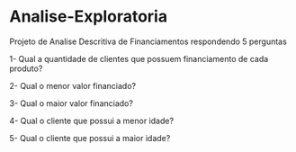 # Analise-Exploratoria
Projeto de Analise Descritiva de Financiamentos respondendo 5 perguntas

1- Qual a quantidade de clientes que possuem financiamento de cada produto?

2- Qual o menor valor financiado?

3- Qual o maior valor financiado?

4- Qual o cliente que possui a menor idade?

5- Qual o cliente que possui a maior idade?

